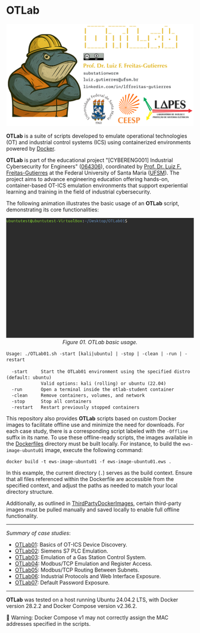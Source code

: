 # OTLab

![](OTLab-MainHeader.png "OTLab")

**OTLab** is a suite of scripts developed to emulate operational technologies (OT) and industrial control systems (ICS) using containerized environments powered by [Docker](https://www.docker.com/).

**OTLab** is part of the educational project "[CYBERENG001] Industrial Cybersecurity for Engineers" ([064306](https://portal.ufsm.br/projetos/publico/projetos/view.html?idProjeto=426877)), coordinated by [Prof. Dr. Luiz F. Freitas-Gutierres](https://www.linkedin.com/in/lffreitas-gutierres/) at the Federal University of Santa Maria ([UFSM](https://www.ufsm.br/)). The project aims to advance engineering education offering hands-on, container-based OT-ICS emulation environments that support experiential learning and training in the field of industrial cybersecurity.

The following animation illustrates the basic usage of an **OTLab** script, demonstrating its core functionalities:

<p align="center">
  <img src="OTLab-Usage.gif" title="OTLab basic usage">
  <br>
  <em>Figure 01. OTLab basic usage.</em>
</p>

```
Usage: ./OTLab01.sh -start [kali|ubuntu] | -stop | -clean | -run | -restart

  -start     Start the OTLab01 environment using the specified distro (default: ubuntu)
             Valid options: kali (rolling) or ubuntu (22.04)
  -run       Open a terminal inside the otlab-student container
  -clean     Remove containers, volumes, and network
  -stop      Stop all containers
  -restart   Restart previously stopped containers
```

This repository also provides **OTLab** scripts based on custom Docker images to facilitate offline use and minimize the need for downloads. For each case study, there is a corresponding script labeled with the `-Offline` suffix in its name. To use these offline-ready scripts, the images available in the [Dockerfiles](https://github.com/substationworm/OTLab/tree/main/Dockerfiles) directory must be built locally. For instance, to build the `ews-image-ubuntu01` image, execute the following command:

```
docker build -t ews-image-ubuntu01 -f ews-image-ubuntu01.ews .
```

In this example, the current directory (`.`) serves as the build context. Ensure that all files referenced within the Dockerfile are accessible from the specified context, and adjust the paths as needed to match your local directory structure.

Additionally, as outlined in [ThirdPartyDockerImages](https://github.com/substationworm/OTLab/blob/main/Dockerfiles/ThirdPartyDockerImages.md), certain third-party images must be pulled manually and saved locally to enable full offline functionality.

---

*Summary of case studies*:

- [OTLab01](https://github.com/substationworm/OTLab/tree/main/OTLab01): Basics of OT-ICS Device Discovery.
- [OTLab02](https://github.com/substationworm/OTLab/tree/main/OTLab02): Siemens S7 PLC Emulation.
- [OTLab03](https://github.com/substationworm/OTLab/tree/main/OTLab03): Emulation of a Gas Station Control System.
- [OTLab04](https://github.com/substationworm/OTLab/tree/main/OTLab04): Modbus/TCP Emulation and Register Access.
- [OTLab05](https://github.com/substationworm/OTLab/tree/main/OTLab05): Modbus/TCP Routing Between Subnets.
- [OTLab06](https://github.com/substationworm/OTLab/tree/main/OTLab06): Industrial Protocols and Web Interface Exposure.
- [OTLab07](https://github.com/substationworm/OTLab/tree/main/OTLab07): Default Password Exposure.

---

**OTLab** was tested on a host running Ubuntu 24.04.2 LTS, with Docker version 28.2.2 and Docker Compose version v2.36.2.

🚨 Warning: Docker Compose v1 may not correctly assign the MAC addresses specified in the scripts.
